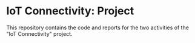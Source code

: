 # IoT Connectivity: Project

This repository contains the code and reports for the two activities of the "IoT Connectivity" project.
